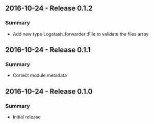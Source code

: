 ## 2016-10-24 - Release 0.1.2
### Summary
* Add new type Logstash_forwarder::File to validate the files array

## 2016-10-24 - Release 0.1.1
### Summary
* Correct module metadata

## 2016-10-24 - Release 0.1.0
### Summary
* Initial release
